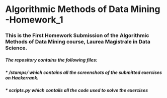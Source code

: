 # Algorithmic Methods of Data Mining -Homework_1

### This is the First Homework Submission of the Algorithmic Methods of Data Mining course, Laurea Magistrale in Data Science.
##### The repository contains the following files:
##### * /stamps/ which contains all the screenshots of the submitted exercises on Hackerrank.
##### * scripts.py which contails all the code used to solve the exercises

